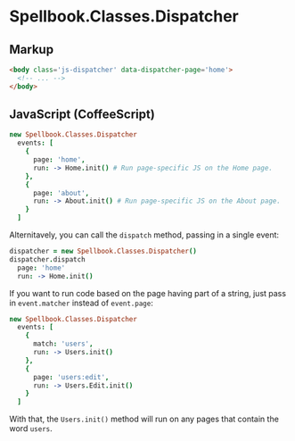 Spellbook.Classes.Dispatcher
============================

Markup
------

```html
<body class='js-dispatcher' data-dispatcher-page='home'>
  <!-- ... -->
</body>
```

JavaScript (CoffeeScript)
-------------------------

```coffeescript
new Spellbook.Classes.Dispatcher
  events: [
    {
      page: 'home',
      run: -> Home.init() # Run page-specific JS on the Home page.
    },
    {
      page: 'about',
      run: -> About.init() # Run page-specific JS on the About page.
    }
  ]
```

Alternitavely, you can call the `dispatch` method, passing in a single event:

```coffeescript
dispatcher = new Spellbook.Classes.Dispatcher()
dispatcher.dispatch
  page: 'home'
  run: -> Home.init()
```

If you want to run code based on the page having part of a string, just pass in `event.matcher` instead of `event.page`:

```coffeescript
new Spellbook.Classes.Dispatcher
  events: [
    {
      match: 'users',
      run: -> Users.init()
    },
    {
      page: 'users:edit',
      run: -> Users.Edit.init()
    }
  ]
```

With that, the `Users.init()` method will run on any pages that contain the word `users`.
